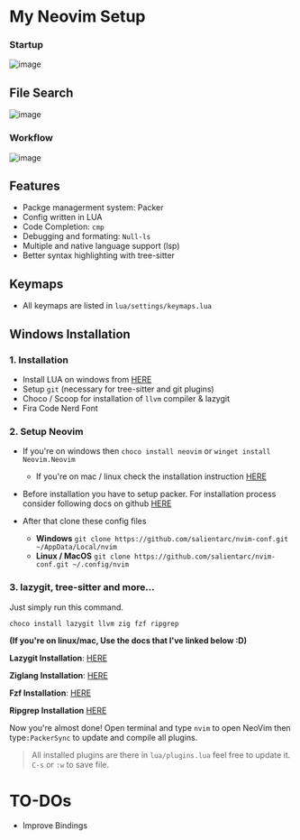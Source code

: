 # My Neovim Setup

### Startup
![image](https://user-images.githubusercontent.com/78542800/196750533-6e675bf2-b82a-4626-ac67-a53030d4a47b.png)

## File Search
![image](https://user-images.githubusercontent.com/78542800/196750794-d03b344e-4abd-4b14-a559-8dd8ca774efb.png)

### Workflow
![image](https://user-images.githubusercontent.com/78542800/196750985-b7b7e5aa-4d68-436a-ad7e-479ee5c35282.png)

## Features

- Packge managerment system: Packer
- Config written in LUA
- Code Completion: `cmp`
- Debugging and formating: `Null-ls`
- Multiple and native language support (lsp)
- Better syntax highlighting with tree-sitter

## Keymaps

- All keymaps are listed in `lua/settings/keymaps.lua`

## Windows Installation

### 1. Installation

- Install LUA on windows from [HERE](http://winlua.net/)
- Setup `git` (necessary for tree-sitter and git plugins)
- Choco / Scoop for installation of `llvm` compiler & lazygit
- Fira Code Nerd Font

### 2. Setup Neovim

- If you're on windows then `choco install neovim` or `winget install Neovim.Neovim`
  - If you're on mac / linux check the installation instruction [HERE](https://github.com/neovim/neovim/wiki/Installing-Neovim)

- Before installation you have to setup packer. For installation process consider following docs on github [HERE](https://github.com/wbthomason/packer.nvim#quickstart)

- After that clone these config files

  - **Windows** `git clone https://github.com/salientarc/nvim-conf.git ~/AppData/Local/nvim`
  - **Linux / MacOS** `git clone https://github.com/salientarc/nvim-conf.git ~/.config/nvim`

### 3. lazygit, tree-sitter and more...

Just simply run this command.

`choco install lazygit llvm zig fzf ripgrep`

**(If you're on linux/mac, Use the docs that I've linked below :D)**

**Lazygit Installation**: [HERE](https://github.com/jesseduffield/lazygit#installation)

**Ziglang Installation**: [HERE](https://github.com/ziglang/zig/wiki/Install-Zig-from-a-Package-Manager)

**Fzf Installation**: [HERE](https://github.com/junegunn/fzf#installation)

**Ripgrep Installation** [HERE](https://github.com/BurntSushi/ripgrep#installation)

Now you're almost done! Open terminal and type `nvim` to open NeoVim then  type`:PackerSync` to update and compile all plugins.

> All installed plugins are there in `lua/plugins.lua` feel free to update it. `C-s` or `:w` to save file.

# TO-DOs
- Improve Bindings
